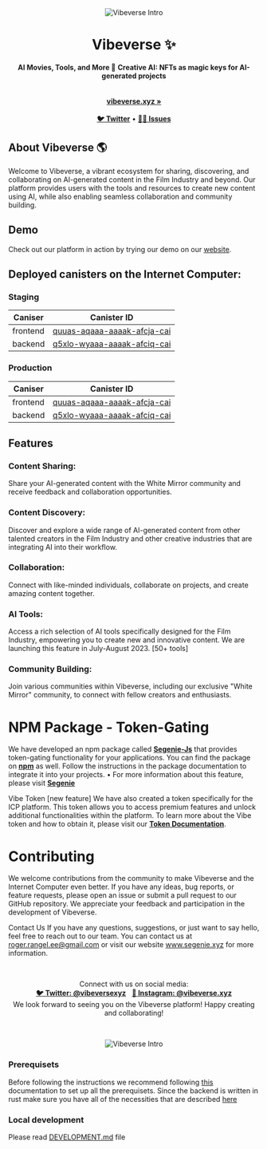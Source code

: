 <div align="center">
     <img src="https://raw.githubusercontent.com/vibeverse-team/vibeverse/main/public/images/dashboard/sofa.png" alt="Vibeverse Intro">
    <h1>Vibeverse ✨</h1>
    <strong>AI Movies, Tools, and More 🌿</strong>
    <strong>Creative AI: NFTs as magic keys for AI-generated projects</strong>
</div>
<br>
<div align="center">
  
</div>

<div align="center">
    <br>
    <a href="https://h5fnl-4iaaa-aaaap-abddq-cai.icp0.io/"><b>vibeverse.xyz »</b></a>
    <br><br>
    <a href="https://twitter.com/vibeverse.xyz"><b>🐦 Twitter</b></a>
    •
    <a href="https://github.com/roger-rangel/vibeverse/issues/new"><b>🧞‍♂️ Issues</b></a>
</div>

## About Vibeverse 🌎

Welcome to Vibeverse, a vibrant ecosystem for sharing, discovering, and collaborating on AI-generated content in the Film Industry and beyond. Our platform provides users with the tools and resources to create new content using AI, while also enabling seamless collaboration and community building.

## Demo

Check out our platform in action by trying our demo on our [website](https://vibeverse.xyz).

## Deployed canisters on the Internet Computer:

### Staging

| Caniser  | Canister ID                                                                                                    |
| -------- | -------------------------------------------------------------------------------------------------------------- |
| frontend | [quuas-aqaaa-aaaak-afcja-cai](https://quuas-aqaaa-aaaak-afcja-cai.icp0.io)                                     |
| backend  | [q5xlo-wyaaa-aaaak-afciq-cai](https://a4gq6-oaaaa-aaaab-qaa4q-cai.raw.ic0.app/?id=q5xlo-wyaaa-aaaak-afciq-cai) |

### Production

| Caniser  | Canister ID                                                                                                    |
| -------- | -------------------------------------------------------------------------------------------------------------- |
| frontend | [quuas-aqaaa-aaaak-afcja-cai](https://quuas-aqaaa-aaaak-afcja-cai.icp0.io)                                     |
| backend  | [q5xlo-wyaaa-aaaak-afciq-cai](https://a4gq6-oaaaa-aaaab-qaa4q-cai.raw.ic0.app/?id=q5xlo-wyaaa-aaaak-afciq-cai) |

## Features

### Content Sharing:

Share your AI-generated content with the White Mirror community and receive feedback and collaboration opportunities.

### Content Discovery:

Discover and explore a wide range of AI-generated content from other talented creators in the Film Industry and other creative industries that are integrating AI into their workflow.

### Collaboration:

Connect with like-minded individuals, collaborate on projects, and create amazing content together.

### AI Tools:

Access a rich selection of AI tools specifically designed for the Film Industry, empowering you to create new and innovative content. We are launching this feature in July-August 2023. [50+ tools]

### Community Building:

Join various communities within Vibeverse, including our exclusive "White Mirror" community, to connect with fellow creators and enthusiasts.

# NPM Package - Token-Gating

We have developed an npm package called <a href="https://github.com/Szegoo/Segenie-Js"><b>Segenie-Js</b></a> that provides token-gating functionality for your applications. You can find the package on <a href="https://npmjs.com/package/segenie-js"><b>npm</b></a> as well. Follow the instructions in the package documentation to integrate it into your projects.
• For more information about this feature, please visit <a href="https://github.com/roger-rangel/Segenie"><b>Segenie</b></a>

Vibe Token [new feature]
We have also created a token specifically for the ICP platform. This token allows you to access premium features and unlock additional functionalities within the platform. To learn more about the Vibe token and how to obtain it, please visit our <a href="https://github.com/roger-rangel/vibe-token#readme"><b>Token Documentation</b></a>.

# Contributing

We welcome contributions from the community to make Vibeverse and the Internet Computer even better. If you have any ideas, bug reports, or feature requests, please open an issue or submit a pull request to our GitHub repository. We appreciate your feedback and participation in the development of Vibeverse.

Contact Us
If you have any questions, suggestions, or just want to say hello, feel free to reach out to our team. You can contact us at roger.rangel.ee@gmail.com or visit our website www.segenie.xyz for more information.

&ensp;

<div align="center">
     Connect with us on social media:
     <br>
    <a href="https://twitter.com/vibeverse.xyz"><b>🐦 Twitter: @vibeversexyz</b></a>
    &nbsp;
    <a href="https://www.instagram.com/vibeverse.xyz/"><b>🎨 Instagram: @vibeverse.xyz</b></a>
     <br>
     We look forward to seeing you on the Vibeverse platform! Happy creating and collaborating!
</div>

&ensp;

<div align="center">
    <img src="https://raw.githubusercontent.com/vibeverse-team/vibeverse/main/public/images/items/item_1.png" alt="Vibeverse Intro">
</div>

### Prerequisets

Before following the instructions we recommend following [this](https://internetcomputer.org/docs/current/developer-docs/setup/deploy-locally) documentation to set up all the prerequisets. Since the backend is written in rust make sure you have all of the necessities that are described [here](https://internetcomputer.org/docs/current/developer-docs/backend/rust/rust-quickstart)

### Local development

Please read [DEVELOPMENT.md](./DEVELOPMENT.md) file
